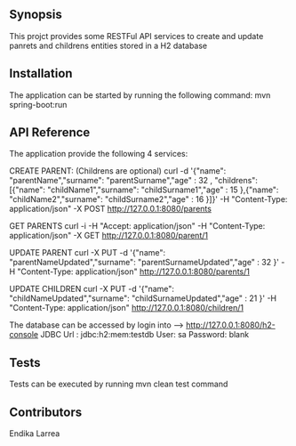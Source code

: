 ## Synopsis

This projct provides some RESTFul API services to create and update panrets and childrens entities stored in a H2 database


## Installation

The application can be started by running the following command:
mvn spring-boot:run

## API Reference

The application provide the following 4 services:

CREATE PARENT: (Childrens are optional)
curl -d '{"name": "parentName","surname": "parentSurname","age" : 32 , "childrens": [{"name": "childName1","surname": "childSurname1","age" : 15 },{"name": "childName2","surname": "childSurname2","age" : 16 }]}' -H "Content-Type: application/json" -X POST http://127.0.0.1:8080/parents

GET PARENTS
curl -i -H "Accept: application/json" -H "Content-Type: application/json" -X GET http://127.0.0.1:8080/parent/1

UPDATE PARENT
curl -X PUT -d '{"name": "parentNameUpdated","surname": "parentSurnameUpdated","age" : 32 }' -H "Content-Type: application/json"  http://127.0.0.1:8080/parents/1

UPDATE CHILDREN
curl -X PUT -d '{"name": "childNameUpdated","surname": "childSurnameUpdated","age" : 21 }' -H "Content-Type: application/json"  http://127.0.0.1:8080/children/1

The database can be accessed by login into --> http://127.0.0.1:8080/h2-console
JDBC Url : jdbc:h2:mem:testdb
User: sa
Password: blank
## Tests

Tests can be executed by running mvn clean test command

## Contributors

Endika Larrea


